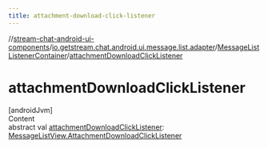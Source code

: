 ```yaml
---
title: attachment-download-click-listener
---
```

//[stream-chat-android-ui-components](../../../index.md)/[io.getstream.chat.android.ui.message.list.adapter](../index.md)/[MessageListListenerContainer](index.md)/[attachmentDownloadClickListener](attachmentDownloadClickListener.md)



# attachmentDownloadClickListener  
[androidJvm]  
Content  
abstract val [attachmentDownloadClickListener](attachmentDownloadClickListener.md): [MessageListView.AttachmentDownloadClickListener](../../io.getstream.chat.android.ui.message.list/MessageListView/AttachmentDownloadClickListener/index.md)  



